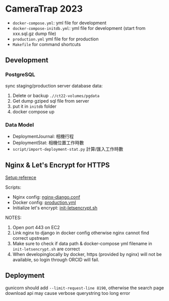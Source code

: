 # CameraTrap 2023

- `docker-compose.yml`: yml file for development
- `docker-compose-initdb.yml`: yml file for development (start from xxx.sql.gz dump file)
- `production.yml` yml file for for production
- `Makefile` for command shortcuts

## Development



### PostgreSQL

sync staging/production server database data:

1. Delete or backup `.//ct22-volumes/pgdata`
2. Get dump gziped sql file from server
3. put it in `initdb` folder
4. docker compose up


### Data Model

- DeploymentJournal: 相機行程
- DeploymentStat: 相機位置工作時數
- `script/import-deployment-stat.py` 計算/匯入工作時數


## Nginx & Let's Encrypt for HTTPS
[Setup referece](https://pentacent.medium.com/nginx-and-lets-encrypt-with-docker-in-less-than-5-minutes-b4b8a60d3a71)

Scripts:
- Nginx config: [nginx-django.conf](./scripts/nginx-django.conf)
- Docker config: [production.yml](./production.yml)
- Initialize let's encrypt: [init-letsencrypt.sh](./init-letsencrypt.sh)

NOTES: 
1. Open port 443 on EC2
2. Link nginx to django in docker config otherwise nginx cannot find correct upstream
3. Make sure to check if data path & docker-compose yml filename in `init-letsencrypt.sh` are correct
4. When developinglocally by docker, https (provided by nginx) will not be available, so login through ORCID will fail.

## Deployment

gunicorn should add `--limit-request-line 8190`, otherwise the search page download api may cause verbose querystring too long error
 
